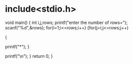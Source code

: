 # include<stdio.h>
void main()
{
int i,j,rows;
printf("enter the number of rows=");
scanf("%d",&rows);
for(i=1;i<=rows;i++)
{for(j=i;j<=rows;j++)

{


printf("*");
}


printf("\n");
}
return 0;
}
